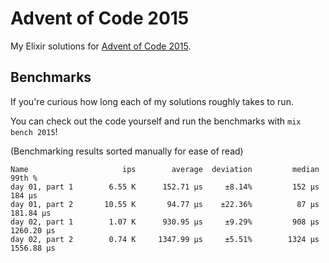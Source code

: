 # Advent of Code 2015

My Elixir solutions for [Advent of Code 2015](https://adventofcode.com/2015).

## Benchmarks

If you're curious how long each of my solutions roughly takes to run.

You can check out the code yourself and run the benchmarks with `mix bench 2015`!

(Benchmarking results sorted manually for ease of read)

```
Name                     ips        average  deviation         median         99th %
day 01, part 1        6.55 K      152.71 μs     ±8.14%         152 μs         184 μs
day 01, part 2       10.55 K       94.77 μs    ±22.36%          87 μs      181.84 μs
day 02, part 1        1.07 K      930.95 μs     ±9.29%         908 μs     1260.20 μs
day 02, part 2        0.74 K     1347.99 μs     ±5.51%        1324 μs     1556.88 μs
```
